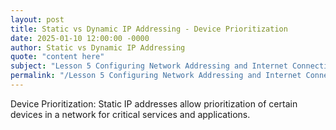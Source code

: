 ```yaml
---
layout: post
title: Static vs Dynamic IP Addressing - Device Prioritization
date: 2025-01-10 12:00:00 -0000
author: Static vs Dynamic IP Addressing
quote: "content here"
subject: "Lesson 5 Configuring Network Addressing and Internet Connections"
permalink: "/Lesson 5 Configuring Network Addressing and Internet Connections/Static vs Dynamic IP Addressing/Static vs Dynamic IP Addressing - Device Prioritization"
---
```


Device Prioritization: Static IP addresses allow prioritization of certain devices in a network for critical services and applications.
